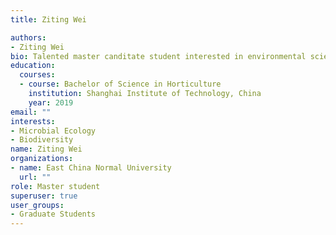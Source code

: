 ```yaml
---
title: Ziting Wei

authors:
- Ziting Wei
bio: Talented master canditate student interested in environmental science research projects.
education:
  courses:
  - course: Bachelor of Science in Horticulture
    institution: Shanghai Institute of Technology, China
    year: 2019
email: ""
interests:
- Microbial Ecology
- Biodiversity
name: Ziting Wei
organizations:
- name: East China Normal University
  url: ""
role: Master student 
superuser: true
user_groups:
- Graduate Students
---
```



